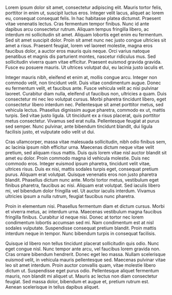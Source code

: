 Lorem ipsum dolor sit amet, consectetur adipiscing elit. Mauris tortor felis, porttitor in enim ut, suscipit luctus eros. Integer velit lacus, aliquet ac lorem eu, consequat consequat felis. In hac habitasse platea dictumst. Praesent vitae venenatis lectus. Cras fermentum tempor finibus. Nunc id ante dapibus arcu consectetur rutrum. Aliquam tempus fringilla libero, ac interdum mi sollicitudin sit amet. Aliquam lobortis eget enim eu fermentum. Sed sit amet suscipit dolor. Proin sit amet nunc nec justo congue ultricies sit amet a risus. Praesent feugiat, lorem vel laoreet molestie, magna eros faucibus dolor, a auctor eros mauris quis neque. Orci varius natoque penatibus et magnis dis parturient montes, nascetur ridiculus mus. Sed sollicitudin viverra quam vitae efficitur. Praesent euismod gravida gravida. Fusce eu posuere mauris. Ut ultrices volutpat dui, eu lacinia justo iaculis et.

Integer mauris nibh, eleifend et enim at, mollis congue arcu. Integer non commodo velit, non tincidunt velit. Duis vitae condimentum augue. Donec eu fermentum velit, et faucibus ante. Fusce vehicula velit ac nisi pulvinar laoreet. Curabitur diam nulla, eleifend ut faucibus non, ultricies a quam. Duis consectetur mi nec leo volutpat cursus. Morbi pharetra tincidunt libero, eget consectetur libero interdum nec. Pellentesque sit amet porttitor metus, sed vehicula lectus. Phasellus dignissim augue pharetra, commodo ex ut, mattis turpis. Sed vitae justo ligula. Ut tincidunt ex a risus placerat, quis porttitor metus consectetur. Vivamus sed erat nulla. Pellentesque feugiat at purus sed semper. Nunc pulvinar, ante bibendum tincidunt blandit, dui ligula facilisis justo, et vulputate odio velit ut dui.

Cras ullamcorper, massa vitae malesuada sollicitudin, nibh odio finibus sem, ac lacinia ipsum nibh efficitur urna. Maecenas dictum neque vitae velit pretium, sed aliquam risus mattis. Duis quis lorem vitae nisl auctor blandit sit amet eu dolor. Proin commodo magna id vehicula molestie. Duis nec commodo eros. Integer euismod ipsum pharetra, tincidunt velit vitae, ultrices risus. Duis ex nisi, mattis sodales turpis eget, consequat pretium purus. Aliquam erat volutpat. Quisque venenatis eros non justo pharetra blandit. Phasellus dictum nunc ante. Morbi tortor metus, vestibulum eget finibus pharetra, faucibus ac nisi. Aliquam erat volutpat. Sed iaculis libero mi, vel bibendum dolor fringilla vel. Ut auctor iaculis interdum. Vivamus ultricies ipsum a nulla rutrum, feugiat faucibus nunc pharetra.

Proin in elementum nisi. Phasellus fermentum diam et dictum cursus. Morbi et viverra metus, ac interdum urna. Maecenas vestibulum magna faucibus fringilla finibus. Curabitur id neque nisi. Donec at tortor nec lorem condimentum lobortis accumsan sed mi. Nam condimentum est at nisl sodales vulputate. Suspendisse consequat pretium blandit. Proin mattis interdum neque in tempor. Nunc bibendum turpis in consequat facilisis.

Quisque id libero non tellus tincidunt placerat sollicitudin quis odio. Nunc eget congue nisl. Nunc tempor ante arcu, vel faucibus lorem gravida non. Cras ornare bibendum hendrerit. Donec eget leo massa. Nullam scelerisque euismod velit, in vehicula mauris pellentesque sed. Maecenas pulvinar vitae leo sit amet interdum. Proin auctor convallis quam, vitae molestie libero dictum ut. Suspendisse eget purus odio. Pellentesque aliquet fermentum mauris, non blandit mi aliquet ut. Mauris ac lectus non diam consectetur feugiat. Sed massa dolor, bibendum et augue et, pretium rutrum est. Aenean scelerisque in tellus dapibus aliquet.
